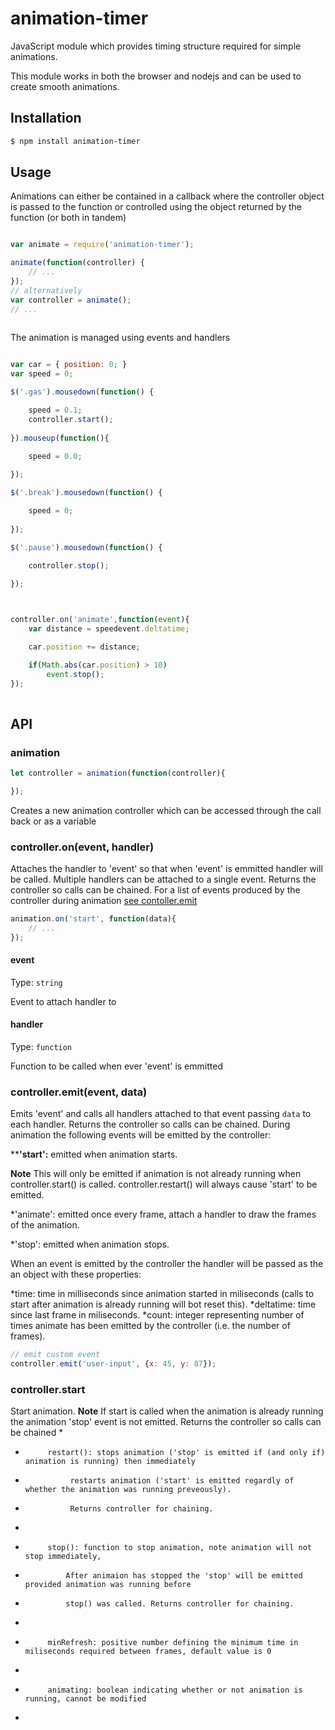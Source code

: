 # animation-timer

JavaScript module which provides timing structure required for simple animations.

This module works in both the browser and nodejs and can be used to create smooth animations.

## Installation

```bash
$ npm install animation-timer
```

## Usage

Animations can either be contained in a callback where the controller object
is passed to the function or controlled using the 
object returned by the function (or both in tandem)

```javascript

var animate = require('animation-timer');

animate(function(controller) {
    // ...
});
// alternatively
var controller = animate();
// ...
 
```

The animation is managed using events and handlers

```javascript

var car = { position: 0; }
var speed = 0;

$('.gas').mousedown(function() {

    speed = 0.1;
    controller.start();
    
}).mouseup(function(){

    speed = 0.0;
    
});

$('.break').mousedown(function() {

    speed = 0;
    
});

$('.pause').mousedown(function() {

    controller.stop();
    
});



controller.on('animate',function(event){
    var distance = speedevent.deltatime;

    car.position += distance;

    if(Math.abs(car.position) > 10)
        event.stop();
});
  
```

## API

### animation

```javascript
let controller = animation(function(controller){

});
```


Creates a new animation controller which can be accessed through the call back or as a variable

### controller.on(event, handler)

Attaches the handler to 'event' so that when 'event' is emmitted handler will be called. Multiple handlers can be attached
to a single event. Returns the controller so calls can be chained. For a list of events produced by the controller during animation
[see contoller.emit](#controlleremitevent-data)

```javascript
animation.on('start', function(data){
    // ...
});
```

#### event

Type: `string`

Event to attach handler to

#### handler

Type: `function`

Function to be called when ever 'event' is emmitted

### controller.emit(event, data)

Emits 'event' and calls all handlers attached to that event passing `data` to each handler.
Returns the controller so calls can be chained.
During animation the following events will be emitted by the controller:

****'start':** emitted when animation starts. 

**Note** This will only be emitted if animation is not already running when controller.start() is called. 
controller.restart() will always cause 'start' to be emitted.

*'animate': emitted once every frame, attach a handler to draw the frames of the animation.

*'stop': emitted when animation stops. 

When an event is emitted by the controller the handler will be passed as the an object with these properties:

*time: time in milliseconds since animation started in miliseconds (calls to start after animation is already running will bot    reset this).
*deltatime: time since last frame in miliseconds.
*count: integer representing number of times animate has been emitted by the controller (i.e. the number of frames).

```javascript
// emit custom event
controller.emit('user-input', {x: 45, y: 87});
```

### controller.start

Start animation. 
**Note** If start is called when the animation  is already running the animation 'stop' event is not emitted. 
Returns the controller so calls can be chained
 *
 *          restart(): stops animation ('stop' is emitted if (and only if) animation is running) then immediately
 *               restarts animation ('start' is emitted regardly of whether the animation was running preveously).
 *               Returns controller for chaining.
 *
 *          stop(): function to stop animation, note animation will not stop immediately,
 *              After animaion has stopped the 'stop' will be emitted provided animation was running before
 *              stop() was called. Returns controller for chaining.
 *
 *          minRefresh: positive number defining the minimum time in miliseconds required between frames, default value is 0
 *      
 *          animating: boolean indicating whether or not animation is running, cannot be modified
 *                           
 



